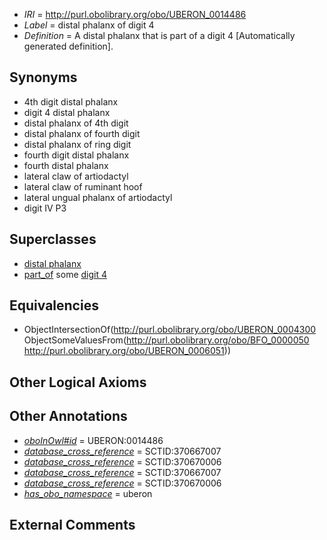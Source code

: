  * *IRI* = http://purl.obolibrary.org/obo/UBERON_0014486
 * *Label* = distal phalanx of digit 4
 * *Definition* = A distal phalanx that is part of a digit 4 [Automatically generated definition].

## Synonyms

 * 4th digit distal phalanx
 * digit 4 distal phalanx
 * distal phalanx of 4th digit
 * distal phalanx of fourth digit
 * distal phalanx of ring digit
 * fourth digit distal phalanx
 * fourth distal phalanx
 * lateral claw of artiodactyl
 * lateral claw of ruminant hoof
 * lateral ungual phalanx of artiodactyl
 * digit IV P3

## Superclasses

 * [distal phalanx](../../UBERON/00/UBERON_0004300.md)
 * [part_of](../../BFO/50/BFO_0000050.md) some [digit 4](../../UBERON/51/UBERON_0006051.md)

## Equivalencies

 * ObjectIntersectionOf(<http://purl.obolibrary.org/obo/UBERON_0004300> ObjectSomeValuesFrom(<http://purl.obolibrary.org/obo/BFO_0000050> <http://purl.obolibrary.org/obo/UBERON_0006051>))

## Other Logical Axioms


## Other Annotations

 * *[oboInOwl#id](../../id/oboInOwl#id.md)* = UBERON:0014486
 * *[database_cross_reference](../../ef/oboInOwl#hasDbXref.md)* = SCTID:370667007
 * *[database_cross_reference](../../ef/oboInOwl#hasDbXref.md)* = SCTID:370670006
 * *[database_cross_reference](../../ef/oboInOwl#hasDbXref.md)* = SCTID:370667007
 * *[database_cross_reference](../../ef/oboInOwl#hasDbXref.md)* = SCTID:370670006
 * *[has_obo_namespace](../../ce/oboInOwl#hasOBONamespace.md)* = uberon

## External Comments

